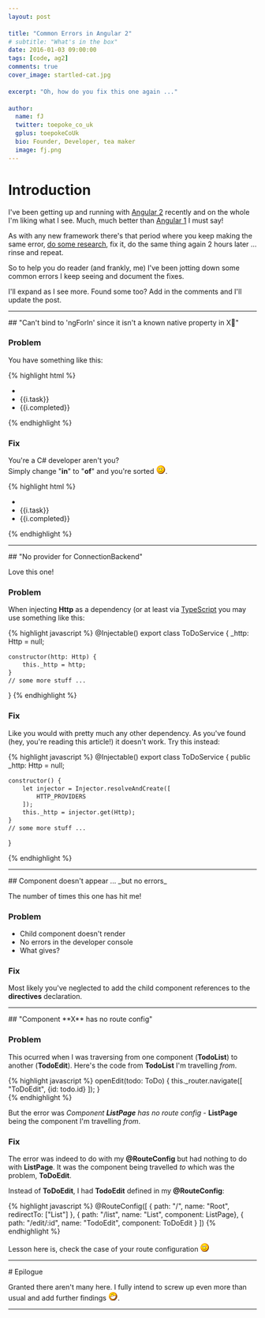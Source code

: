 ```yaml
---
layout: post

title: "Common Errors in Angular 2"
# subtitle: "What's in the box"
date: 2016-01-03 09:00:00
tags: [code, ag2]
comments: true
cover_image: startled-cat.jpg

excerpt: "Oh, how do you fix this one again ..."

author:
  name: fJ
  twitter: toepoke_co_uk
  gplus: toepokeCoUk
  bio: Founder, Developer, tea maker
  image: fj.png
---
```


# Introduction

I've been getting up and running with [Angular 2](http://angular.io/) 
recently and on the whole I'm liking what I see.  Much, much better than [Angular 1](https://angularjs.org/) I must say!

As with any new framework there's that period where you keep making the same error, [do some research](https://google.co.uk), 
fix it, do the same thing again 2 hours later ... rinse and repeat.

So to help you do reader (and frankly, me) I've been jotting down some common errors I keep seeing
and document the fixes.  

I'll expand as I see more.  Found some too?  Add in the comments and I'll update the post.

<hr class="fancy"/>
## "Can't bind to 'ngForIn' since it isn't a known native property in X"

### Problem
You have something like this:

{% highlight html %}
<ul>
	<li *ngFor="var i in _items">
		<li>{{i.task}}</li>
		<li>{{i.completed}}</li>
	</li>
</ul>
{% endhighlight %}

### Fix

You're a C# developer aren't you?<br/>
Simply change "**in**" to "**of**" and you're sorted <img src="/images/smile.png" alt="smile" title="smile" />. 

{% highlight html %}
<ul>
	<li *ngFor="var i of _items">
		<li>{{i.task}}</li>
		<li>{{i.completed}}</li>
	</li>
</ul>
{% endhighlight %}

<hr class="fancy"/>
## "No provider for ConnectionBackend"

Love this one!

### Problem

When injecting **Http** as a dependency (or at least via [TypeScript](http://www.typescriptlang.org/)
you may use something like this:

{% highlight javascript %}
@Injectable()
export class ToDoService {
	_http: Http = null;
	
	constructor(http: Http) {
		this._http = http;		
	}
	// some more stuff ...
}
{% endhighlight %}

### Fix

Like you would with pretty much any other dependency.  As you've found (hey, you're reading this article!)
it doesn't work.  Try this instead:

{% highlight javascript %}
@Injectable()
export class ToDoService {
	public _http: Http = null;
	
	constructor() {
		let injector = Injector.resolveAndCreate([
			HTTP_PROVIDERS
		]);
		this._http = injector.get(Http);
	}
	// some more stuff ...
}
	
{% endhighlight %}

<hr class="fancy"/>
## Component doesn't appear ... _but no errors_

The number of times this one has hit me!

### Problem

 - Child component doesn't render
 - No errors in the developer console
 - What gives?

### Fix

Most likely you've neglected to add the child component references to the **directives** declaration. 


<hr class="fancy"/>
## "Component **X** has no route config"

### Problem

This ocurred when I was traversing from one component (**TodoList**) to another (**TodoEdit**).  Here's the code from **TodoList** I'm travelling _from_.

{% highlight javascript %}
	openEdit(todo: ToDo) {
		this._router.navigate([
			"ToDoEdit", {id: todo.id}
		]);
	}	
{% endhighlight %}

But the error was _Component **ListPage** has no route config_ - **ListPage** being the component I'm travelling _from_.

### Fix

The error was indeed to do with my **@RouteConfig** but had nothing to do with **ListPage**.  It was the component being travelled _to_ which was the problem, **ToDoEdit**.

Instead of **ToDoEdit**, I had **TodoEdit** defined in my **@RouteConfig**:

{% highlight javascript %}
@RouteConfig([
	{ path: "/", name: "Root", redirectTo: ["List"] },
	{ path: "/list", name: "List", component: ListPage},
	{ path: "/edit/:id", name: "TodoEdit", component: ToDoEdit }
])
{% endhighlight %}

Lesson here is, check the case of your route configuration <img src="/images/smile.png" alt="smile" title="smile" />


<hr class="fancy"/>
# Epilogue

Granted there aren't many here.  I fully intend to screw up even more than usual and add further findings
<img src="/images/grin.png" alt="grin" title="grin" />.

<hr class="fancy"/>

